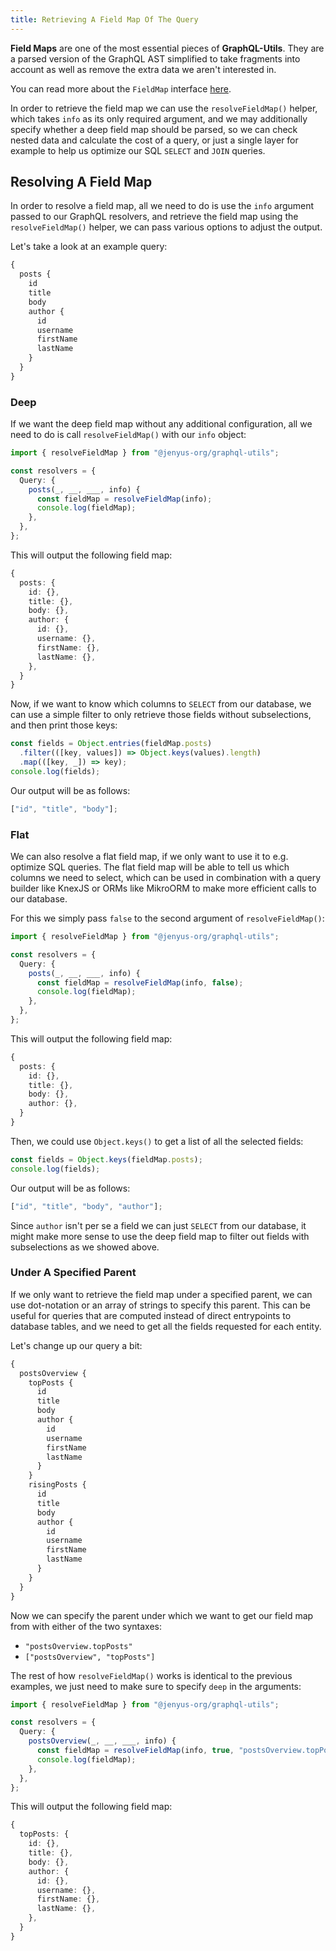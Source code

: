 ```yaml
---
title: Retrieving A Field Map Of The Query
---
```


**Field Maps** are one of the most essential pieces of **GraphQL-Utils**. They are a parsed version of the GraphQL AST simplified to take fragments into account as well as remove the extra data we aren't interested in.

You can read more about the `FieldMap` interface [here](../reference/interfaces.md).

In order to retrieve the field map we can use the `resolveFieldMap()` helper, which takes `info` as its only required argument, and we may additionally specify whether a deep field map should be parsed, so we can check nested data and calculate the cost of a query, or just a single layer for example to help us optimize our SQL `SELECT` and `JOIN` queries.

## Resolving A Field Map

In order to resolve a field map, all we need to do is use the `info` argument passed to our GraphQL resolvers, and retrieve the field map using the `resolveFieldMap()` helper, we can pass various options to adjust the output.

Let's take a look at an example query:

```graphql
{
  posts {
    id
    title
    body
    author {
      id
      username
      firstName
      lastName
    }
  }
}
```

### Deep

If we want the deep field map without any additional configuration, all we need to do is call `resolveFieldMap()` with our `info` object:

```ts
import { resolveFieldMap } from "@jenyus-org/graphql-utils";

const resolvers = {
  Query: {
    posts(_, __, ___, info) {
      const fieldMap = resolveFieldMap(info);
      console.log(fieldMap);
    },
  },
};
```

This will output the following field map:

```ts
{
  posts: {
    id: {},
    title: {},
    body: {},
    author: {
      id: {},
      username: {},
      firstName: {},
      lastName: {},
    },
  }
}
```

Now, if we want to know which columns to `SELECT` from our database, we can use a simple filter to only retrieve those fields without subselections, and then print those keys:

```ts
const fields = Object.entries(fieldMap.posts)
  .filter(([key, values]) => Object.keys(values).length)
  .map(([key, _]) => key);
console.log(fields);
```

Our output will be as follows:

```ts
["id", "title", "body"];
```

### Flat

We can also resolve a flat field map, if we only want to use it to e.g. optimize SQL queries. The flat field map will be able to tell us which columns we need to select, which can be used in combination with a query builder like KnexJS or ORMs like MikroORM to make more efficient calls to our database.

For this we simply pass `false` to the second argument of `resolveFieldMap()`:

```ts
import { resolveFieldMap } from "@jenyus-org/graphql-utils";

const resolvers = {
  Query: {
    posts(_, __, ___, info) {
      const fieldMap = resolveFieldMap(info, false);
      console.log(fieldMap);
    },
  },
};
```

This will output the following field map:

```ts
{
  posts: {
    id: {},
    title: {},
    body: {},
    author: {},
  }
}
```

Then, we could use `Object.keys()` to get a list of all the selected fields:

```ts
const fields = Object.keys(fieldMap.posts);
console.log(fields);
```

Our output will be as follows:

```ts
["id", "title", "body", "author"];
```

Since `author` isn't per se a field we can just `SELECT` from our database, it might make more sense to use the deep field map to filter out fields with subselections as we showed above.

### Under A Specified Parent

If we only want to retrieve the field map under a specified parent, we can use dot-notation or an array of strings to specify this parent. This can be useful for queries that are computed instead of direct entrypoints to database tables, and we need to get all the fields requested for each entity.

Let's change up our query a bit:

```graphql
{
  postsOverview {
    topPosts {
      id
      title
      body
      author {
        id
        username
        firstName
        lastName
      }
    }
    risingPosts {
      id
      title
      body
      author {
        id
        username
        firstName
        lastName
      }
    }
  }
}
```

Now we can specify the parent under which we want to get our field map from with either of the two syntaxes:

 - `"postsOverview.topPosts"`
 - `["postsOverview", "topPosts"]`

The rest of how `resolveFieldMap()` works is identical to the previous examples, we just need to make sure to specify `deep` in the arguments:

```ts
import { resolveFieldMap } from "@jenyus-org/graphql-utils";

const resolvers = {
  Query: {
    postsOverview(_, __, ___, info) {
      const fieldMap = resolveFieldMap(info, true, "postsOverview.topPosts");
      console.log(fieldMap);
    },
  },
};
```

This will output the following field map:

```ts
{
  topPosts: {
    id: {},
    title: {},
    body: {},
    author: {
      id: {},
      username: {},
      firstName: {},
      lastName: {},
    },
  }
}
```
